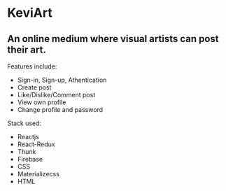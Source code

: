 # KeviArt

## An online medium where visual artists can post their art.

Features include:
- Sign-in, Sign-up, Athentication
- Create post
- Like/Dislike/Comment post
- View own profile
- Change profile and password

Stack used:
- Reactjs
- React-Redux
- Thunk
- Firebase
- CSS
- Materializecss
- HTML
